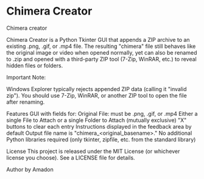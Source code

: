 # Chimera Creator
Chimera creator 

Chimera Creator is a Python Tkinter GUI that appends a ZIP archive to an existing .png, .gif, or .mp4 file. The resulting "chimera" file still behaves like the original image or video when opened normally, yet can also be renamed to .zip and opened with a third-party ZIP tool (7-Zip, WinRAR, etc.) to reveal hidden files or folders.

Important Note:

Windows Explorer typically rejects appended ZIP data (calling it "invalid zip"). You should use 7-Zip, WinRAR, or another ZIP tool to open the file after renaming.

Features
GUI with fields for:
Original File: must be .png, .gif, or .mp4
Either a single File to Attach or a single Folder to Attach (mutually exclusive)
"X" buttons to clear each entry
Instructions displayed in the feedback area by default
Output file name is "chimera_<original_basename>.<ext>"
No additional Python libraries required (only tkinter, zipfile, etc. from the standard library)

License
This project is released under the MIT License (or whichever license you choose). See a LICENSE file for details.

Author
by Amadon 
